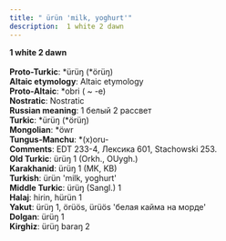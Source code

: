 ```yaml
---
title: " ürün 'milk, yoghurt'"
description:  1 white 2 dawn
---
```

<p data-pagefind-weight="0.5">
<strong> 1 white 2 dawn</strong><br><br>
<strong>Proto-Turkic</strong>:  *ürüŋ (*örüŋ)<br>
<strong>Altaic etymology</strong>:  Altaic etymology<br>
<strong> Proto-Altaic</strong>:  *obri ( ~ -e)<br>
<strong>Nostratic</strong>:  Nostratic<br>
<strong>Russian meaning</strong>:  1 белый 2 рассвет<br>
<strong>Turkic</strong>:  *ürüŋ (*örüŋ)<br>
<strong>Mongolian</strong>:  *öwr<br>
<strong>Tungus-Manchu</strong>:  *(x)oru-<br>
<strong>Comments</strong>:  EDT 233-4, Лексика 601, Stachowski 253.<br>
<strong>Old Turkic</strong>:  ürüŋ 1 (Orkh., OUygh.)<br>
<strong>Karakhanid</strong>:  ürüŋ 1 (MK, KB)<br>
<strong>Turkish</strong>:  ürün 'milk, yoghurt'<br>
<strong>Middle Turkic</strong>:  ürüŋ (Sangl.) 1<br>
<strong>Halaj</strong>:  hirin, hürün 1<br>
<strong>Yakut</strong>:  ürüŋ 1, örüös, ürüös 'белая кайма на морде'<br>
<strong>Dolgan</strong>:  ürüŋ 1<br>
<strong>Kirghiz</strong>:  ürüŋ baraŋ 2<br>

</p>
